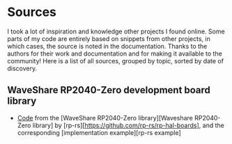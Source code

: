 # Sources
I took a lot of inspiration and knowledge other projects I found online.
Some parts of my code are entirely based on snippets from other projects, in which cases, the source is noted in the documentation.
Thanks to the authors for their work and documentation and for making it available to the community!
Here is a list of all sources, grouped by topic, sorted by date of discovery.

## WaveShare RP2040-Zero development board library
- [Code](rp-hal-boards/waveshare-rp-20240-zero/lib.rs) from the [WaveShare RP2040-Zero library][Waveshare RP2040-Zero library] by [rp-rs][https://github.com/rp-rs/rp-hal-boards], and the corresponding [implementation example][rp-rs example]

